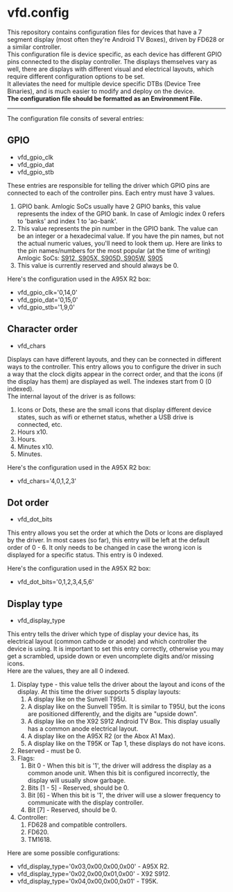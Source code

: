# vfd.config

This repository contains configuration files for devices that have a 7 segment display (most often they're Android TV Boxes), driven by FD628 or a similar controller.  
This configuration file is device specific, as each device has different GPIO pins connected to the display controller. The displays themselves vary as well, there are displays with different visual and electrical layouts, which require different configuration options to be set.  
It alleviates the need for multiple device specific DTBs (Device Tree Binaries), and is much easier to modify and deploy on the device.  
**The configuration file should be formatted as an Environment File.**
***
The configuration file consits of several entries:

## GPIO

* vfd_gpio_clk
* vfd_gpio_dat
* vfd_gpio_stb

These entries are responsible for telling the driver which GPIO pins are connected to each of the controller pins. Each entry must have 3 values.

1. GPIO bank. Amlogic SoCs usually have 2 GPIO banks, this value represents the index of the GPIO bank. In case of Amlogic index 0 refers to 'banks' and index 1 to 'ao-bank'.
1. This value represents the pin number in the GPIO bank. The value can be an integer or a hexadecimal value. If you have the pin names, but not the actual numeric values, you'll need to look them up. Here are links to the pin names/numbers for the most popular (at the time of writing) Amlogic SoCs:  [S912, S905X, S905D, S905W](https://github.com/openSUSE/kernel/blob/master/include/dt-bindings/gpio/meson-gxl-gpio.h), [S905](https://github.com/openSUSE/kernel/blob/master/include/dt-bindings/gpio/meson-gxbb-gpio.h)
1. This value is currently reserved and should always be 0.

Here's the configuration used in the A95X R2 box:

* vfd_gpio_clk='0,14,0'
* vfd_gpio_dat='0,15,0'
* vfd_gpio_stb='1,9,0'

## Character order

* vfd_chars

Displays can have different layouts, and they can be connected in different ways to the controller. This entry allows you to configure the driver in such a way that the clock digits appear in the correct order, and that the icons (if the display has them) are displayed as well. The indexes start from 0 (0 indexed).  
The internal layout of the driver is as follows:

1. Icons or Dots, these are the small icons that display different device states, such as wifi or ethernet status, whether a USB drive is connected, etc.
1. Hours x10.
1. Hours.
1. Minutes x10.
1. Minutes.

Here's the configuration used in the A95X R2 box:

* vfd_chars='4,0,1,2,3'

## Dot order

* vfd_dot_bits

This entry allows you set the order at which the Dots or Icons are displayed by the driver. In most cases (so far), this entry will be left at the default order of 0 - 6. It only needs to be changed in case the wrong icon is displayed for a specific status. This entry is 0 indexed.

Here's the configuration used in the A95X R2 box:

* vfd_dot_bits='0,1,2,3,4,5,6'

## Display type

* vfd_display_type

This entry tells the driver which type of display your device has, its electrical layout (common cathode or anode) and which controller the device is using. It is important to set this entry correctly, otherwise you may get a scrambled, upside down or even uncomplete digits and/or missing icons.  
Here are the values, they are all 0 indexed.

1. Display type - this value tells the driver about the layout and icons of the display. At this time the driver supports 5 display layouts:  
   1. A display like on the Sunvell T95U.
   1. A display like on the Sunvell T95m. It is similar to T95U, but the icons are positioned differently, and the digits are "upside down".
   1. A display like on the X92 S912 Android TV Box. This display usually has a common anode electrical layout.
   1. A display like on the A95X R2 (or the Abox A1 Max).
   1. A display like on the T95K or Tap 1, these displays do not have icons.
1. Reserved - must be 0.
1. Flags:
   1. Bit 0 - When this bit is '1', the driver will address the display as a common anode unit. When this bit is configured incorrectly, the display will usually show garbage.
   1. Bits [1 - 5] - Reserved, should be 0.
   1. Bit [6] - When this bit is '1', the driver will use a slower frequency to communicate with the display controller.
   1. Bit [7] - Reserved, should be 0.
1. Controller:
   1. FD628 and compatible controllers.
   1. FD620.
   1. TM1618.

Here are some possible configurations:

* vfd_display_type='0x03,0x00,0x00,0x00' - A95X R2.
* vfd_display_type='0x02,0x00,0x01,0x00' - X92 S912.
* vfd_display_type='0x04,0x00,0x00,0x01' - T95K.
